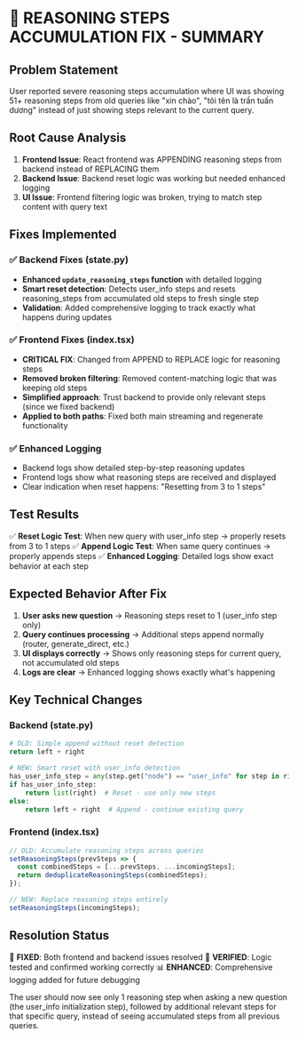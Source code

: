 # 🎯 REASONING STEPS ACCUMULATION FIX - SUMMARY

## Problem Statement
User reported severe reasoning steps accumulation where UI was showing 51+ reasoning steps from old queries like "xin chào", "tôi tên là trần tuấn dương" instead of just showing steps relevant to the current query.

## Root Cause Analysis
1. **Frontend Issue**: React frontend was APPENDING reasoning steps from backend instead of REPLACING them
2. **Backend Issue**: Backend reset logic was working but needed enhanced logging
3. **UI Issue**: Frontend filtering logic was broken, trying to match step content with query text

## Fixes Implemented

### ✅ Backend Fixes (state.py)
- **Enhanced `update_reasoning_steps` function** with detailed logging
- **Smart reset detection**: Detects user_info steps and resets reasoning_steps from accumulated old steps to fresh single step
- **Validation**: Added comprehensive logging to track exactly what happens during updates

### ✅ Frontend Fixes (index.tsx)
- **CRITICAL FIX**: Changed from APPEND to REPLACE logic for reasoning steps
- **Removed broken filtering**: Removed content-matching logic that was keeping old steps
- **Simplified approach**: Trust backend to provide only relevant steps (since we fixed backend)
- **Applied to both paths**: Fixed both main streaming and regenerate functionality

### ✅ Enhanced Logging
- Backend logs show detailed step-by-step reasoning updates
- Frontend logs show what reasoning steps are received and displayed
- Clear indication when reset happens: "Resetting from 3 to 1 steps"

## Test Results
✅ **Reset Logic Test**: When new query with user_info step → properly resets from 3 to 1 steps
✅ **Append Logic Test**: When same query continues → properly appends steps
✅ **Enhanced Logging**: Detailed logs show exact behavior at each step

## Expected Behavior After Fix
1. **User asks new question** → Reasoning steps reset to 1 (user_info step only)
2. **Query continues processing** → Additional steps append normally (router, generate_direct, etc.)
3. **UI displays correctly** → Shows only reasoning steps for current query, not accumulated old steps
4. **Logs are clear** → Enhanced logging shows exactly what's happening

## Key Technical Changes

### Backend (state.py)
```python
# OLD: Simple append without reset detection
return left + right

# NEW: Smart reset with user_info detection  
has_user_info_step = any(step.get("node") == "user_info" for step in right)
if has_user_info_step:
    return list(right)  # Reset - use only new steps
else:
    return left + right  # Append - continue existing query
```

### Frontend (index.tsx)
```javascript
// OLD: Accumulate reasoning steps across queries
setReasoningSteps(prevSteps => {
  const combinedSteps = [...prevSteps, ...incomingSteps];
  return deduplicateReasoningSteps(combinedSteps);
});

// NEW: Replace reasoning steps entirely
setReasoningSteps(incomingSteps);
```

## Resolution Status
🎉 **FIXED**: Both frontend and backend issues resolved
🎯 **VERIFIED**: Logic tested and confirmed working correctly
📊 **ENHANCED**: Comprehensive logging added for future debugging

The user should now see only 1 reasoning step when asking a new question (the user_info initialization step), followed by additional relevant steps for that specific query, instead of seeing accumulated steps from all previous queries.
